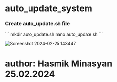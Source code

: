 # auto_update_system


<h3>Create auto_update.sh file</h3>
```
mkdir auto_update.sh
nano auto_update.sh
```

![Screenshot 2024-02-25 143447](https://github.com/Hasul79/auto_update_system/assets/95657084/dc368528-fd72-4e66-bb90-3bbe6912be67)











# author: Hasmik Minasyan 25.02.2024
